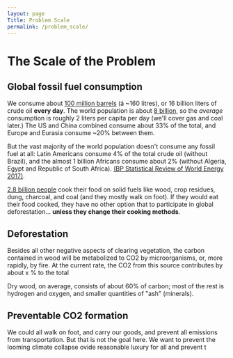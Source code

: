 ```yaml
---
layout: page
Title: Problem Scale
permalink: /problem_scale/
---
```


# The Scale of the Problem

## Global fossil fuel consumption

We consume about <a href="https://www.indexmundi.com/energy/">100 million barrels</a> (á ~160 litres), or 16 billion liters of crude oil **every day**. The world population is about <a href="https://www.cia.gov/library/publications/resources/the-world-factbook/fields/2119.html#xx">8 billion</a>, so the _average_ consumption is roughly 2 liters per capita per day (we'll cover gas and coal later.) The US and China combined consume about 33% of the total, and Europe and Eurasia consume ~20% between them. 

But the vast majority of the world population doesn't consume any fossil fuel at all: Latin Americans consume 4% of the total crude oil (without Brazil), and the almost 1 billion Africans consume about 2% (without Algeria, Egypt and Republic of South Africa). <a href="https://www.bp.com/content/dam/bp/en/corporate/pdf/energy-economics/statistical-review-2017/bp-statistical-review-of-world-energy-2017-full-report.pdf">(BP Statistical Review of World Energy 2017)</a>. 

<a href="http://dx.doi.org/10.1289/ehp.1205987">2.8 billion people</a> cook their food on solid fuels like wood, crop residues, dung, charcoal, and coal (and they mostly walk on foot). If they would eat their food cooked, they have no other option that to participate in global deforestation... **unless they change their cooking methods**. 


## Deforestation

Besides all other negative aspects of clearing vegetation, the carbon contained in wood will be metabolized to CO2 by microorganisms, or, more rapidly, by fire. At the current rate, the CO2 from this source contributes by about x % to the total  

Dry wood, on average, consists of about 60% of carbon; most of the rest is hydrogen and oxygen, and smaller quantities of "ash" (minerals).  



## Preventable CO2 formation

We could all walk on foot, and carry our goods, and prevent all emissions from transportation. But that is not the goal here. We want to prevent the looming climate collapse ovide reasonable luxury for all and prevent t  

## 

